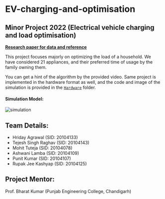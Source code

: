 # EV-charging-and-optimisation
## Minor Project 2022 (Electrical vehicle charging and load optimisation)

**[Research paper for data and reference](./kakran2018.pdf)**

This project focuses majorly on optimizing the load of a household. We have considered 21 appliances, and their preferred time of usage by the family owning them.

You can get a hint of the algorithm by the provided video.
Same project is implemented in the hardware format as well, and the code and image of the simulation is provided in the [`Hardware`](./Hardware/) folder.

#### Simulation Model:
![simulation](https://user-images.githubusercontent.com/76818035/208310335-e4f4cd52-9fcf-4093-88c1-d140f4745212.png)


## Team Details:
- Hriday Agrawal (SID: 20104133)
- Tejesh Singh Raghav (SID: 20104143)
- Mohit Tuteja (SID: 20104078)
- Ashwani Lamba (SID: 20104109)
- Punit Kumar (SID: 20104107)
- Rupak Jee Kashyap (SID: 20104125)

## Project Mentor:
Prof. Bharat Kumar 
(Punjab Engineering College, Chandigarh)

